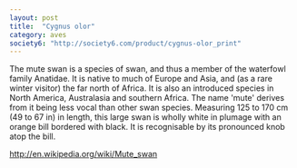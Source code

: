 ```yaml
---
layout: post
title:  "Cygnus olor"
category: aves
society6: "http://society6.com/product/cygnus-olor_print"
---
```


The mute swan is a species of swan, and thus a member of the waterfowl family Anatidae. It is native to much of Europe and Asia, and (as a rare winter visitor) the far north of Africa. It is also an introduced species in North America, Australasia and southern Africa. The name 'mute' derives from it being less vocal than other swan species. Measuring 125 to 170 cm (49 to 67 in) in length, this large swan is wholly white in plumage with an orange bill bordered with black. It is recognisable by its pronounced knob atop the bill.

http://en.wikipedia.org/wiki/Mute_swan
